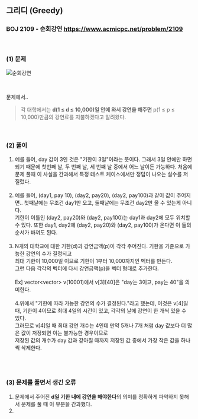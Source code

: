 ## 그리디 (Greedy) 
### BOJ 2109 - 순회강연      <https://www.acmicpc.net/problem/2109>

<br>

### (1) 문제 ###
![순회강연](https://user-images.githubusercontent.com/83392219/140550174-708fe8ca-3b88-4518-8574-b30da04d9e7e.JPG)

<br>

문제에서..<br>
> 각 대학에서는 <b>d(1 ≤ d ≤ 10,000)일 안에 와서 강연을 해주면</b> p(1 ≤ p ≤ 10,000)만큼의 강연료를 지불하겠다고 알려왔다. 

<br>

### (2) 풀이 ###
1. 예를 들어, day 값이 3인 것은 "기한이 3일"이라는 뜻이다. 그래서 3일 안에만 하면 되기 때문에 첫번째 날, 두 번째 날, 세 번째 날 중에서 어느 날이든 가능하다. 
   처음에 문제 풀때 이 사실을 간과해서 특정 테스트 케이스에서만 정답이 나오는 실수를 저질렀다.<br><br>
2. 예를 들어, (day1, pay 10), (day2, pay20), (day2, pay100)과 같이 값이 주어지면.. 
첫째날에는 무조건 day1만 오고, 둘째날에는 무조건 day2만 올 수 있는게 아니다.<br>
기한이 이틀인 (day2, pay20)와 (day2, pay100)는 day1과 day2에 모두 위치할 수 있다.
또한 day1, day2에 (day2, pay20)와 (day2, pay100)가 온다면 이 둘의 순서가 바껴도 된다.<br><br>
3. N개의 대학교에 대한 기한(d)과 강연금액(p)이 각각 주어진다. 기한을 기준으로 가능한 강연의 수가 결정되고<br>
최대 기한이 10,000일 이므로 기한이 1부터 10,000까지인 벡터를 만든다.<br>
그런 다음 각각의 벡터에 다시 강연금액(p)을 벡터 형태로 추가한다.<br><br>
Ex] vector<vector<int>> v(10001)에서 v[3][40]은 "day는 3이고, pay는 40"을 의미한다.<br><br>
4.위에서 "기한에 따라 가능한 강연의 수가 결정된다."라고 했는데, 이것은 v[4]일 때, 기한이 4이므로 최대 4일의 시간이 있고, 각각의 날에 강연이 한 개씩 있을 수 있다.  
그러므로 v[4]일 때 최대 강연 개수는 4인데 만약 5개나 7개 처럼 day 값보다 더 많은 값이 저장되면 이는 불가능한 경우이므로  
저장된 값의 개수가 day 값과 같아질 때까지 저장된 값 중에서 가장 작은 값을 하나씩 삭제한다.

 

<br><br>

### (3) 문제를 풀면서 생긴 오류 ###
1. 문제에서 주어진 **d일 기한 내에 강연을 해야한다**의 의미를 정확하게 파악하지 못해서 문제를 풀 때 이 부분을 간과했다.
2. 
